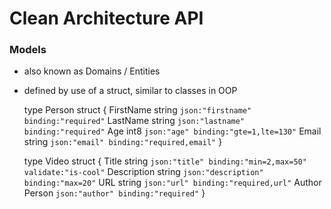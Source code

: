 # Clean Architecture API 

### Models
- also known as Domains / Entities
- defined by use of a struct, similar to classes in OOP

  type Person struct {
    FirstName string `json:"firstname" binding:"required"`
    LastName  string `json:"lastname" binding:"required"`
    Age       int8   `json:"age" binding:"gte=1,lte=130"`
    Email     string `json:"email" binding:"required,email"`
  }

  type Video struct {
    Title       string `json:"title" binding:"min=2,max=50" validate:"is-cool"`
    Description string `json:"description" binding:"max=20"`
    URL         string `json:"url" binding:"required,url"`
    Author      Person `json:"author" binding:"required"`
  }


